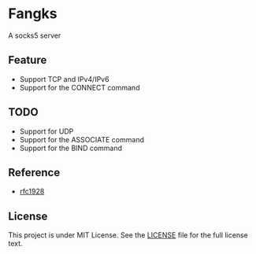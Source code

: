 # Fangks

A socks5 server

## Feature
* Support TCP and IPv4/IPv6
* Support for the CONNECT command

## TODO

* Support for UDP
* Support for the ASSOCIATE command
* Support for the BIND command

## Reference
* [rfc1928](https://www.ietf.org/rfc/rfc1928.txt)

## License

This project is under MIT License. See the [LICENSE](https://github.com/aomori446/Fangks?tab=MIT-1-ov-file#) file for the full license text.
